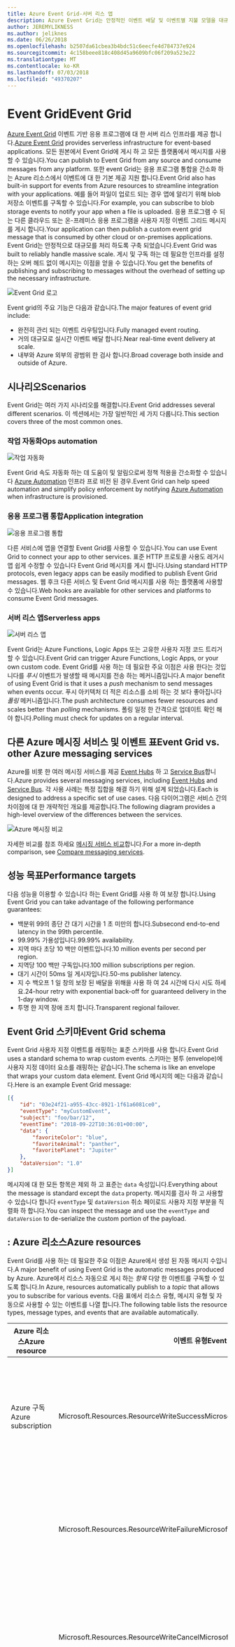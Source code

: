 ```yaml
---
title: Azure Event Grid-서버 리스 앱
description: Azure Event Grid는 안정적인 이벤트 배달 및 이벤트별 지불 모델을 대규모로 라우팅에 대 한 서버 리스 솔루션입니다.
author: JEREMYLIKNESS
ms.author: jeliknes
ms.date: 06/26/2018
ms.openlocfilehash: b2507da61cbea3b4bdc51c6eecfe4d784737e924
ms.sourcegitcommit: 4c158beee818c408d45a9609bfc06f209a523e22
ms.translationtype: MT
ms.contentlocale: ko-KR
ms.lasthandoff: 07/03/2018
ms.locfileid: "49370207"
---
```

# <a name="event-grid"></a><span data-ttu-id="4a3ab-103">Event Grid</span><span class="sxs-lookup"><span data-stu-id="4a3ab-103">Event Grid</span></span>

<span data-ttu-id="4a3ab-104">[Azure Event Grid](/azure-event-grid/overview) 이벤트 기반 응용 프로그램에 대 한 서버 리스 인프라를 제공 합니다.</span><span class="sxs-lookup"><span data-stu-id="4a3ab-104">[Azure Event Grid](/azure-event-grid/overview) provides serverless infrastructure for event-based applications.</span></span> <span data-ttu-id="4a3ab-105">모든 원본에서 Event Grid에 게시 하 고 모든 플랫폼에서 메시지를 사용할 수 있습니다.</span><span class="sxs-lookup"><span data-stu-id="4a3ab-105">You can publish to Event Grid from any source and consume messages from any platform.</span></span> <span data-ttu-id="4a3ab-106">또한 event Grid는 응용 프로그램 통합을 간소화 하는 Azure 리소스에서 이벤트에 대 한 기본 제공 지원 합니다.</span><span class="sxs-lookup"><span data-stu-id="4a3ab-106">Event Grid also has built-in support for events from Azure resources to streamline integration with your applications.</span></span> <span data-ttu-id="4a3ab-107">예를 들어 파일이 업로드 되는 경우 앱에 알리기 위해 blob 저장소 이벤트를 구독할 수 있습니다.</span><span class="sxs-lookup"><span data-stu-id="4a3ab-107">For example, you can subscribe to blob storage events to notify your app when a file is uploaded.</span></span> <span data-ttu-id="4a3ab-108">응용 프로그램 수 되는 다른 클라우드 또는 온-프레미스 응용 프로그램을 사용자 지정 이벤트 그리드 메시지를 게시 합니다.</span><span class="sxs-lookup"><span data-stu-id="4a3ab-108">Your application can then publish a custom event grid message that is consumed by other cloud or on-premises applications.</span></span> <span data-ttu-id="4a3ab-109">Event Grid는 안정적으로 대규모를 처리 하도록 구축 되었습니다.</span><span class="sxs-lookup"><span data-stu-id="4a3ab-109">Event Grid was built to reliably handle massive scale.</span></span> <span data-ttu-id="4a3ab-110">게시 및 구독 하는 데 필요한 인프라를 설정 하는 오버 헤드 없이 메시지는 이점을 얻을 수 있습니다.</span><span class="sxs-lookup"><span data-stu-id="4a3ab-110">You get the benefits of publishing and subscribing to messages without the overhead of setting up the necessary infrastructure.</span></span>

![Event Grid 로고](./media/event-grid-logo.png)

<span data-ttu-id="4a3ab-112">Event grid의 주요 기능은 다음과 같습니다.</span><span class="sxs-lookup"><span data-stu-id="4a3ab-112">The major features of event grid include:</span></span>

* <span data-ttu-id="4a3ab-113">완전히 관리 되는 이벤트 라우팅입니다.</span><span class="sxs-lookup"><span data-stu-id="4a3ab-113">Fully managed event routing.</span></span>
* <span data-ttu-id="4a3ab-114">거의 대규모로 실시간 이벤트 배달 합니다.</span><span class="sxs-lookup"><span data-stu-id="4a3ab-114">Near real-time event delivery at scale.</span></span>
* <span data-ttu-id="4a3ab-115">내부와 Azure 외부의 광범위 한 검사 합니다.</span><span class="sxs-lookup"><span data-stu-id="4a3ab-115">Broad coverage both inside and outside of Azure.</span></span>

## <a name="scenarios"></a><span data-ttu-id="4a3ab-116">시나리오</span><span class="sxs-lookup"><span data-stu-id="4a3ab-116">Scenarios</span></span>

<span data-ttu-id="4a3ab-117">Event Grid는 여러 가지 시나리오를 해결합니다.</span><span class="sxs-lookup"><span data-stu-id="4a3ab-117">Event Grid addresses several different scenarios.</span></span> <span data-ttu-id="4a3ab-118">이 섹션에서는 가장 일반적인 세 가지 다룹니다.</span><span class="sxs-lookup"><span data-stu-id="4a3ab-118">This section covers three of the most common ones.</span></span>

### <a name="ops-automation"></a><span data-ttu-id="4a3ab-119">작업 자동화</span><span class="sxs-lookup"><span data-stu-id="4a3ab-119">Ops automation</span></span>

![작업 자동화](./media/ops-automation.png)

<span data-ttu-id="4a3ab-121">Event Grid 속도 자동화 하는 데 도움이 및 알림으로써 정책 적용을 간소화할 수 있습니다 [Azure Automation](https://docs.microsoft.com/azure/automation) 인프라 프로 비전 된 경우.</span><span class="sxs-lookup"><span data-stu-id="4a3ab-121">Event Grid can help speed automation and simplify policy enforcement by notifying [Azure Automation](https://docs.microsoft.com/azure/automation) when infrastructure is provisioned.</span></span>

### <a name="application-integration"></a><span data-ttu-id="4a3ab-122">응용 프로그램 통합</span><span class="sxs-lookup"><span data-stu-id="4a3ab-122">Application integration</span></span>

![응용 프로그램 통합](./media/app-integration.png)

<span data-ttu-id="4a3ab-124">다른 서비스에 앱을 연결할 Event Grid를 사용할 수 있습니다.</span><span class="sxs-lookup"><span data-stu-id="4a3ab-124">You can use Event Grid to connect your app to other services.</span></span> <span data-ttu-id="4a3ab-125">표준 HTTP 프로토콜 사용도 레거시 앱 쉽게 수정할 수 있습니다 Event Grid 메시지를 게시 합니다.</span><span class="sxs-lookup"><span data-stu-id="4a3ab-125">Using standard HTTP protocols, even legacy apps can be easily modified to publish Event Grid messages.</span></span> <span data-ttu-id="4a3ab-126">웹 후크 다른 서비스 및 Event Grid 메시지를 사용 하는 플랫폼에 사용할 수 있습니다.</span><span class="sxs-lookup"><span data-stu-id="4a3ab-126">Web hooks are available for other services and platforms to consume Event Grid messages.</span></span>

### <a name="serverless-apps"></a><span data-ttu-id="4a3ab-127">서버 리스 앱</span><span class="sxs-lookup"><span data-stu-id="4a3ab-127">Serverless apps</span></span>

![서버 리스 앱](./media/serverless-apps.png)

<span data-ttu-id="4a3ab-129">Event Grid는 Azure Functions, Logic Apps 또는 고유한 사용자 지정 코드 트리거할 수 있습니다.</span><span class="sxs-lookup"><span data-stu-id="4a3ab-129">Event Grid can trigger Azure Functions, Logic Apps, or your own custom code.</span></span> <span data-ttu-id="4a3ab-130">Event Grid를 사용 하는 데 필요한 주요 이점은 사용 한다는 것입니다를 *푸시* 이벤트가 발생할 때 메시지를 전송 하는 메커니즘입니다.</span><span class="sxs-lookup"><span data-stu-id="4a3ab-130">A major benefit of using Event Grid is that it uses a *push* mechanism to send messages when events occur.</span></span> <span data-ttu-id="4a3ab-131">푸시 아키텍처 더 적은 리소스를 소비 하는 것 보다 좋아집니다 *폴링* 메커니즘입니다.</span><span class="sxs-lookup"><span data-stu-id="4a3ab-131">The push architecture consumes fewer resources and scales better than *polling* mechanisms.</span></span> <span data-ttu-id="4a3ab-132">폴링 일정 한 간격으로 업데이트 확인 해야 합니다.</span><span class="sxs-lookup"><span data-stu-id="4a3ab-132">Polling must check for updates on a regular interval.</span></span>

## <a name="event-grid-vs-other-azure-messaging-services"></a><span data-ttu-id="4a3ab-133">다른 Azure 메시징 서비스 및 이벤트 표</span><span class="sxs-lookup"><span data-stu-id="4a3ab-133">Event Grid vs. other Azure messaging services</span></span>

<span data-ttu-id="4a3ab-134">Azure를 비롯 한 여러 메시징 서비스를 제공 [Event Hubs](https://docs.microsoft.com/azure/event-hubs) 하 고 [Service Bus](https://docs.microsoft.com/azure/service-bus-messaging)합니다.</span><span class="sxs-lookup"><span data-stu-id="4a3ab-134">Azure provides several messaging services, including [Event Hubs](https://docs.microsoft.com/azure/event-hubs) and [Service Bus](https://docs.microsoft.com/azure/service-bus-messaging).</span></span> <span data-ttu-id="4a3ab-135">각 사용 사례는 특정 집합을 해결 하기 위해 설계 되었습니다.</span><span class="sxs-lookup"><span data-stu-id="4a3ab-135">Each is designed to address a specific set of use cases.</span></span> <span data-ttu-id="4a3ab-136">다음 다이어그램은 서비스 간의 차이점에 대 한 개략적인 개요를 제공합니다.</span><span class="sxs-lookup"><span data-stu-id="4a3ab-136">The following diagram provides a high-level overview of the differences between the services.</span></span>

![Azure 메시징 비교](./media/azure-messaging-services.png)

<span data-ttu-id="4a3ab-138">자세한 비교를 참조 하세요 [메시징 서비스 비교](https://docs.microsoft.com/azure/event-grid/compare-messaging-services)합니다.</span><span class="sxs-lookup"><span data-stu-id="4a3ab-138">For a more in-depth comparison, see [Compare messaging services](https://docs.microsoft.com/azure/event-grid/compare-messaging-services).</span></span>

## <a name="performance-targets"></a><span data-ttu-id="4a3ab-139">성능 목표</span><span class="sxs-lookup"><span data-stu-id="4a3ab-139">Performance targets</span></span>

<span data-ttu-id="4a3ab-140">다음 성능을 이용할 수 있습니다 하는 Event Grid를 사용 하 여 보장 합니다.</span><span class="sxs-lookup"><span data-stu-id="4a3ab-140">Using Event Grid you can take advantage of the following performance guarantees:</span></span>

* <span data-ttu-id="4a3ab-141">백분위 99의 종단 간 대기 시간을 1 초 미만의 합니다.</span><span class="sxs-lookup"><span data-stu-id="4a3ab-141">Subsecond end-to-end latency in the 99th percentile.</span></span>
* <span data-ttu-id="4a3ab-142">99.99% 가용성입니다.</span><span class="sxs-lookup"><span data-stu-id="4a3ab-142">99.99% availability.</span></span>
* <span data-ttu-id="4a3ab-143">지역 마다 초당 10 백만 이벤트입니다.</span><span class="sxs-lookup"><span data-stu-id="4a3ab-143">10 million events per second per region.</span></span>
* <span data-ttu-id="4a3ab-144">지역당 100 백만 구독입니다.</span><span class="sxs-lookup"><span data-stu-id="4a3ab-144">100 million subscriptions per region.</span></span>
* <span data-ttu-id="4a3ab-145">대기 시간이 50ms 일 게시자입니다.</span><span class="sxs-lookup"><span data-stu-id="4a3ab-145">50-ms publisher latency.</span></span>
* <span data-ttu-id="4a3ab-146">지 수 백오프 1 일 창의 보장 된 배달을 위해을 사용 하 여 24 시간에 다시 시도 하세요.</span><span class="sxs-lookup"><span data-stu-id="4a3ab-146">24-hour retry with exponential back-off for guaranteed delivery in the 1-day window.</span></span>
* <span data-ttu-id="4a3ab-147">투명 한 지역 장애 조치 합니다.</span><span class="sxs-lookup"><span data-stu-id="4a3ab-147">Transparent regional failover.</span></span>

## <a name="event-grid-schema"></a><span data-ttu-id="4a3ab-148">Event Grid 스키마</span><span class="sxs-lookup"><span data-stu-id="4a3ab-148">Event Grid schema</span></span>

<span data-ttu-id="4a3ab-149">Event Grid 사용자 지정 이벤트를 래핑하는 표준 스키마를 사용 합니다.</span><span class="sxs-lookup"><span data-stu-id="4a3ab-149">Event Grid uses a standard schema to wrap custom events.</span></span> <span data-ttu-id="4a3ab-150">스키마는 봉투 (envelope)에 사용자 지정 데이터 요소를 래핑하는 같습니다.</span><span class="sxs-lookup"><span data-stu-id="4a3ab-150">The schema is like an envelope that wraps your custom data element.</span></span> <span data-ttu-id="4a3ab-151">Event Grid 메시지의 예는 다음과 같습니다.</span><span class="sxs-lookup"><span data-stu-id="4a3ab-151">Here is an example Event Grid message:</span></span>

```json
[{
    "id": "03e24f21-a955-43cc-8921-1f61a6081ce0",
    "eventType": "myCustomEvent",
    "subject": "foo/bar/12",
    "eventTime": "2018-09-22T10:36:01+00:00",
    "data": {
        "favoriteColor": "blue",
        "favoriteAnimal": "panther",
        "favoritePlanet": "Jupiter"
    },
    "dataVersion": "1.0"
}]
```

<span data-ttu-id="4a3ab-152">메시지에 대 한 모든 항목은 제외 하 고 표준는 `data` 속성입니다.</span><span class="sxs-lookup"><span data-stu-id="4a3ab-152">Everything about the message is standard except the `data` property.</span></span> <span data-ttu-id="4a3ab-153">메시지를 검사 하 고 사용할 수 있습니다 합니다 `eventType` 및 `dataVersion` 취소 페이로드 사용자 지정 부분을 직렬화 하 합니다.</span><span class="sxs-lookup"><span data-stu-id="4a3ab-153">You can inspect the message and use the `eventType` and `dataVersion` to de-serialize the custom portion of the payload.</span></span>

## <a name="azure-resources"></a><span data-ttu-id="4a3ab-154">: Azure 리소스</span><span class="sxs-lookup"><span data-stu-id="4a3ab-154">Azure resources</span></span>

<span data-ttu-id="4a3ab-155">Event Grid를 사용 하는 데 필요한 주요 이점은 Azure에서 생성 된 자동 메시지 수입니다.</span><span class="sxs-lookup"><span data-stu-id="4a3ab-155">A major benefit of using Event Grid is the automatic messages produced by Azure.</span></span> <span data-ttu-id="4a3ab-156">Azure에서 리소스 자동으로 게시 하는 *항목* 다양 한 이벤트를 구독할 수 있도록 합니다.</span><span class="sxs-lookup"><span data-stu-id="4a3ab-156">In Azure, resources automatically publish to a *topic* that allows you to subscribe for various events.</span></span> <span data-ttu-id="4a3ab-157">다음 표에서 리소스 유형, 메시지 유형 및 자동으로 사용할 수 있는 이벤트를 나열 합니다.</span><span class="sxs-lookup"><span data-stu-id="4a3ab-157">The following table lists the resource types, message types, and events that are available automatically.</span></span>

| <span data-ttu-id="4a3ab-158">Azure 리소스</span><span class="sxs-lookup"><span data-stu-id="4a3ab-158">Azure resource</span></span> | <span data-ttu-id="4a3ab-159">이벤트 유형</span><span class="sxs-lookup"><span data-stu-id="4a3ab-159">Event type</span></span> | <span data-ttu-id="4a3ab-160">설명</span><span class="sxs-lookup"><span data-stu-id="4a3ab-160">Description</span></span> |
| -------------- | ---------- | ----------- |
| <span data-ttu-id="4a3ab-161">Azure 구독</span><span class="sxs-lookup"><span data-stu-id="4a3ab-161">Azure subscription</span></span> | <span data-ttu-id="4a3ab-162">Microsoft.Resources.ResourceWriteSuccess</span><span class="sxs-lookup"><span data-stu-id="4a3ab-162">Microsoft.Resources.ResourceWriteSuccess</span></span> | <span data-ttu-id="4a3ab-163">발생 경우 리소스 만들기 또는 업데이트 작업이 성공 합니다.</span><span class="sxs-lookup"><span data-stu-id="4a3ab-163">Raised when a resource create or update operation succeeds.</span></span> |
| | <span data-ttu-id="4a3ab-164">Microsoft.Resources.ResourceWriteFailure</span><span class="sxs-lookup"><span data-stu-id="4a3ab-164">Microsoft.Resources.ResourceWriteFailure</span></span> | <span data-ttu-id="4a3ab-165">리소스 만들기 또는 업데이트 작업이 실패할 때 발생 합니다.</span><span class="sxs-lookup"><span data-stu-id="4a3ab-165">Raised when a resource create or update operation fails.</span></span> |
| | <span data-ttu-id="4a3ab-166">Microsoft.Resources.ResourceWriteCancel</span><span class="sxs-lookup"><span data-stu-id="4a3ab-166">Microsoft.Resources.ResourceWriteCancel</span></span> | <span data-ttu-id="4a3ab-167">발생 리소스 만들기 또는 업데이트 작업이 면 취소 됩니다.</span><span class="sxs-lookup"><span data-stu-id="4a3ab-167">Raised when a resource create or update operation is canceled.</span></span> |
|  | <span data-ttu-id="4a3ab-168">Microsoft.Resources.ResourceDeleteSuccess</span><span class="sxs-lookup"><span data-stu-id="4a3ab-168">Microsoft.Resources.ResourceDeleteSuccess</span></span> | <span data-ttu-id="4a3ab-169">리소스 삭제 작업이 성공할 때 발생 합니다.</span><span class="sxs-lookup"><span data-stu-id="4a3ab-169">Raised when a resource delete operation succeeds.</span></span> |
|  | <span data-ttu-id="4a3ab-170">Microsoft.Resources.ResourceDeleteFailure</span><span class="sxs-lookup"><span data-stu-id="4a3ab-170">Microsoft.Resources.ResourceDeleteFailure</span></span> | <span data-ttu-id="4a3ab-171">리소스 삭제 작업이 실패할 때 발생 합니다.</span><span class="sxs-lookup"><span data-stu-id="4a3ab-171">Raised when a resource delete operation fails.</span></span> |
| | <span data-ttu-id="4a3ab-172">Microsoft.Resources.ResourceDeleteCancel</span><span class="sxs-lookup"><span data-stu-id="4a3ab-172">Microsoft.Resources.ResourceDeleteCancel</span></span> | <span data-ttu-id="4a3ab-173">리소스 삭제 작업이 취소 될 때 발생 합니다.</span><span class="sxs-lookup"><span data-stu-id="4a3ab-173">Raised when a resource delete operation is canceled.</span></span> <span data-ttu-id="4a3ab-174">이 이벤트에는 템플릿 배포가 취소 될 때 발생 합니다.</span><span class="sxs-lookup"><span data-stu-id="4a3ab-174">This event happens when a template deployment is canceled.</span></span> |
| <span data-ttu-id="4a3ab-175">Blob 저장소</span><span class="sxs-lookup"><span data-stu-id="4a3ab-175">Blob storage</span></span> | <span data-ttu-id="4a3ab-176">Microsoft.Storage.BlobCreated</span><span class="sxs-lookup"><span data-stu-id="4a3ab-176">Microsoft.Storage.BlobCreated</span></span> | <span data-ttu-id="4a3ab-177">Blob을 만들 때 발생 합니다.</span><span class="sxs-lookup"><span data-stu-id="4a3ab-177">Raised when a blob is created.</span></span> |
| | <span data-ttu-id="4a3ab-178">Microsoft.Storage.BlobDeleted</span><span class="sxs-lookup"><span data-stu-id="4a3ab-178">Microsoft.Storage.BlobDeleted</span></span> | <span data-ttu-id="4a3ab-179">Blob을 삭제할 때 발생 합니다.</span><span class="sxs-lookup"><span data-stu-id="4a3ab-179">Raised when a blob is deleted.</span></span> |
| <span data-ttu-id="4a3ab-180">Event hubs</span><span class="sxs-lookup"><span data-stu-id="4a3ab-180">Event hubs</span></span> | <span data-ttu-id="4a3ab-181">Microsoft.EventHub.CaptureFileCreated</span><span class="sxs-lookup"><span data-stu-id="4a3ab-181">Microsoft.EventHub.CaptureFileCreated</span></span> | <span data-ttu-id="4a3ab-182">캡처 파일을 만들 때 발생 합니다.</span><span class="sxs-lookup"><span data-stu-id="4a3ab-182">Raised when a capture file is created.</span></span>
| <span data-ttu-id="4a3ab-183">IoT Hub</span><span class="sxs-lookup"><span data-stu-id="4a3ab-183">IoT Hub</span></span> | <span data-ttu-id="4a3ab-184">Microsoft.Devices.DeviceCreated</span><span class="sxs-lookup"><span data-stu-id="4a3ab-184">Microsoft.Devices.DeviceCreated</span></span> | <span data-ttu-id="4a3ab-185">IoT hub에 장치를 등록할 때 게시 합니다.</span><span class="sxs-lookup"><span data-stu-id="4a3ab-185">Published when a device is registered to an IoT hub.</span></span> |
| | <span data-ttu-id="4a3ab-186">Microsoft.Devices.DeviceDeleted</span><span class="sxs-lookup"><span data-stu-id="4a3ab-186">Microsoft.Devices.DeviceDeleted</span></span> | <span data-ttu-id="4a3ab-187">IoT hub에서 장치를 삭제 하는 경우 게시 합니다.</span><span class="sxs-lookup"><span data-stu-id="4a3ab-187">Published when a device is deleted from an IoT hub.</span></span> |
| <span data-ttu-id="4a3ab-188">리소스 그룹</span><span class="sxs-lookup"><span data-stu-id="4a3ab-188">Resource groups</span></span> | <span data-ttu-id="4a3ab-189">Microsoft.Resources.ResourceWriteSuccess</span><span class="sxs-lookup"><span data-stu-id="4a3ab-189">Microsoft.Resources.ResourceWriteSuccess</span></span> | <span data-ttu-id="4a3ab-190">발생 경우 리소스 만들기 또는 업데이트 작업이 성공 합니다.</span><span class="sxs-lookup"><span data-stu-id="4a3ab-190">Raised when a resource create or update operation succeeds.</span></span> |
| | <span data-ttu-id="4a3ab-191">Microsoft.Resources.ResourceWriteFailure</span><span class="sxs-lookup"><span data-stu-id="4a3ab-191">Microsoft.Resources.ResourceWriteFailure</span></span> | <span data-ttu-id="4a3ab-192">리소스 만들기 또는 업데이트 작업이 실패할 때 발생 합니다.</span><span class="sxs-lookup"><span data-stu-id="4a3ab-192">Raised when a resource create or update operation fails.</span></span> |
| | <span data-ttu-id="4a3ab-193">Microsoft.Resources.ResourceWriteCancel</span><span class="sxs-lookup"><span data-stu-id="4a3ab-193">Microsoft.Resources.ResourceWriteCancel</span></span> | <span data-ttu-id="4a3ab-194">발생 리소스 만들기 또는 업데이트 작업이 면 취소 됩니다.</span><span class="sxs-lookup"><span data-stu-id="4a3ab-194">Raised when a resource create or update operation is canceled.</span></span> |
| | <span data-ttu-id="4a3ab-195">Microsoft.Resources.ResourceDeleteSuccess</span><span class="sxs-lookup"><span data-stu-id="4a3ab-195">Microsoft.Resources.ResourceDeleteSuccess</span></span> | <span data-ttu-id="4a3ab-196">리소스 삭제 작업이 성공할 때 발생 합니다.</span><span class="sxs-lookup"><span data-stu-id="4a3ab-196">Raised when a resource delete operation succeeds.</span></span> |
| | <span data-ttu-id="4a3ab-197">Microsoft.Resources.ResourceDeleteFailure</span><span class="sxs-lookup"><span data-stu-id="4a3ab-197">Microsoft.Resources.ResourceDeleteFailure</span></span> | <span data-ttu-id="4a3ab-198">리소스 삭제 작업이 실패할 때 발생 합니다.</span><span class="sxs-lookup"><span data-stu-id="4a3ab-198">Raised when a resource delete operation fails.</span></span> |
| | <span data-ttu-id="4a3ab-199">Microsoft.Resources.ResourceDeleteCancel</span><span class="sxs-lookup"><span data-stu-id="4a3ab-199">Microsoft.Resources.ResourceDeleteCancel</span></span> | <span data-ttu-id="4a3ab-200">리소스 삭제 작업이 취소 될 때 발생 합니다.</span><span class="sxs-lookup"><span data-stu-id="4a3ab-200">Raised when a resource delete operation is canceled.</span></span> <span data-ttu-id="4a3ab-201">이 이벤트에는 템플릿 배포가 취소 될 때 발생 합니다.</span><span class="sxs-lookup"><span data-stu-id="4a3ab-201">This event happens when a template deployment is canceled.</span></span> |

<span data-ttu-id="4a3ab-202">자세한 내용은 [Azure Event Grid 이벤트 스키마](https://docs.microsoft.com/azure/event-grid/event-schema)합니다.</span><span class="sxs-lookup"><span data-stu-id="4a3ab-202">For more information, see [Azure Event Grid event schema](https://docs.microsoft.com/azure/event-grid/event-schema).</span></span>

<span data-ttu-id="4a3ab-203">Event Grid의 하나라도 온-프레미스를 실행 하는 응용 프로그램에서에서 액세스할 수 있습니다.</span><span class="sxs-lookup"><span data-stu-id="4a3ab-203">You can access Event Grid from any type of application, even one that runs on-premises.</span></span>

## <a name="conclusion"></a><span data-ttu-id="4a3ab-204">결론</span><span class="sxs-lookup"><span data-stu-id="4a3ab-204">Conclusion</span></span>

<span data-ttu-id="4a3ab-205">이 장에서 Azure Functions, Logic Apps 및 Event Grid의 구성 된 Azure 서버 리스 플랫폼에 대해 알아보았습니다.</span><span class="sxs-lookup"><span data-stu-id="4a3ab-205">In this chapter you learned about the Azure serverless platform that is composed of Azure Functions, Logic Apps, and Event Grid.</span></span> <span data-ttu-id="4a3ab-206">이러한 리소스를 사용 하 여 완전히 서버 리스 앱 아키텍처를 빌드할 수도 있고 온-프레미스 서버 및 다른 클라우드 리소스와 상호 작용 하는 하이브리드 솔루션을 만들 수 있습니다.</span><span class="sxs-lookup"><span data-stu-id="4a3ab-206">You can use these resources to build an entirely serverless app architecture, or create a hybrid solution that interacts with other cloud resources and on-premises servers.</span></span> <span data-ttu-id="4a3ab-207">같은 서버 리스 데이터 플랫폼을 통해 결합 [Azure SQL](https://docs.microsoft.com/azure/sql-database) 또는 [CosmosDB](https://docs.microsoft.com/azure/cosmos-db/introduction), 완전히 관리 되는 클라우드 네이티브 응용 프로그램을 빌드할 수 있습니다.</span><span class="sxs-lookup"><span data-stu-id="4a3ab-207">Combined with a serverless data platform such as [Azure SQL](https://docs.microsoft.com/azure/sql-database) or [CosmosDB](https://docs.microsoft.com/azure/cosmos-db/introduction), you can build fully managed cloud native applications.</span></span>

## <a name="recommended-resources"></a><span data-ttu-id="4a3ab-208">권장 되는 리소스</span><span class="sxs-lookup"><span data-stu-id="4a3ab-208">Recommended resources</span></span>

* [<span data-ttu-id="4a3ab-209">App service 계획</span><span class="sxs-lookup"><span data-stu-id="4a3ab-209">App service plans</span></span>](https://docs.microsoft.com/azure/app-service/azure-web-sites-web-hosting-plans-in-depth-overview)
* [<span data-ttu-id="4a3ab-210">Application Insights</span><span class="sxs-lookup"><span data-stu-id="4a3ab-210">Application Insights</span></span>](https://docs.microsoft.com/azure/application-insights)
* [<span data-ttu-id="4a3ab-211">Application Insights 분석</span><span class="sxs-lookup"><span data-stu-id="4a3ab-211">Application Insights Analytics</span></span>](https://docs.microsoft.com/azure/application-insights/app-insights-analytics)
* [<span data-ttu-id="4a3ab-212">Azure: 서버 리스 Azure Functions를 사용 하 여 클라우드로 앱 가져오기</span><span class="sxs-lookup"><span data-stu-id="4a3ab-212">Azure: Bring your app to the cloud with serverless Azure Functions</span></span>](https://channel9.msdn.com/events/Connect/2017/E102)
* [<span data-ttu-id="4a3ab-213">Azure Event Grid</span><span class="sxs-lookup"><span data-stu-id="4a3ab-213">Azure Event Grid</span></span>](https://docs.microsoft.com/azure/azure-event-grid/overview)
* [<span data-ttu-id="4a3ab-214">Azure Event Grid 이벤트 스키마</span><span class="sxs-lookup"><span data-stu-id="4a3ab-214">Azure Event Grid event schema</span></span>](https://docs.microsoft.com/azure/event-grid/event-schema)
* [<span data-ttu-id="4a3ab-215">Azure Event Hubs</span><span class="sxs-lookup"><span data-stu-id="4a3ab-215">Azure Event Hubs</span></span>](https://docs.microsoft.com/azure/event-hubs)
* [<span data-ttu-id="4a3ab-216">Azure Functions 설명서</span><span class="sxs-lookup"><span data-stu-id="4a3ab-216">Azure Functions documentation</span></span>](https://docs.microsoft.com/azure/azure-functions)
* [<span data-ttu-id="4a3ab-217">Azure Functions 트리거 및 바인딩 개념</span><span class="sxs-lookup"><span data-stu-id="4a3ab-217">Azure Functions triggers and bindings concepts</span></span>](https://docs.microsoft.com/azure/azure-functions/functions-triggers-bindings)
* [<span data-ttu-id="4a3ab-218">Azure Logic Apps</span><span class="sxs-lookup"><span data-stu-id="4a3ab-218">Azure Logic Apps</span></span>](https://docs.microsoft.com/azure/logic-apps)
* [<span data-ttu-id="4a3ab-219">Azure Service Bus</span><span class="sxs-lookup"><span data-stu-id="4a3ab-219">Azure Service Bus</span></span>](https://docs.microsoft.com/azure/service-bus-messaging)
* [<span data-ttu-id="4a3ab-220">Azure Table Storage</span><span class="sxs-lookup"><span data-stu-id="4a3ab-220">Azure Table Storage</span></span>](https://docs.microsoft.com/azure/cosmos-db/table-storage-overview)
* [<span data-ttu-id="4a3ab-221">1.x와 2.x 비교 함수</span><span class="sxs-lookup"><span data-stu-id="4a3ab-221">Compare functions 1.x and 2.x</span></span>](https://docs.microsoft.com/azure/azure-functions/functions-versions)
* [<span data-ttu-id="4a3ab-222">Azure 온-프레미스 데이터 게이트웨이 사용 하 여 온-프레미스 데이터 원본에 연결</span><span class="sxs-lookup"><span data-stu-id="4a3ab-222">Connecting to on-premises data sources with Azure On-premises Data Gateway</span></span>](https://docs.microsoft.com/azure/analysis-services/analysis-services-gateway)
* [<span data-ttu-id="4a3ab-223">Azure portal에서 첫 번째 함수 만들기</span><span class="sxs-lookup"><span data-stu-id="4a3ab-223">Create your first function in the Azure portal</span></span>](https://docs.microsoft.com/azure/azure-functions/functions-create-first-azure-function)
* [<span data-ttu-id="4a3ab-224">Azure CLI를 사용 하 여 첫 번째 함수 만들기</span><span class="sxs-lookup"><span data-stu-id="4a3ab-224">Create your first function using the Azure CLI</span></span>](https://docs.microsoft.com/azure/azure-functions/functions-create-first-azure-function-azure-cli)
* [<span data-ttu-id="4a3ab-225">Visual Studio를 사용 하 여 첫 번째 함수 만들기</span><span class="sxs-lookup"><span data-stu-id="4a3ab-225">Create your first function using Visual Studio</span></span>](https://docs.microsoft.com/azure/azure-functions/functions-create-your-first-function-visual-studio)
* [<span data-ttu-id="4a3ab-226">지원 되는 언어 기능</span><span class="sxs-lookup"><span data-stu-id="4a3ab-226">Functions supported languages</span></span>](https://docs.microsoft.com/azure/azure-functions/supported-languages)
* [<span data-ttu-id="4a3ab-227">Azure Functions 모니터링</span><span class="sxs-lookup"><span data-stu-id="4a3ab-227">Monitor Azure Functions</span></span>](https://docs.microsoft.com/azure/azure-functions/functions-monitoring)
* [<span data-ttu-id="4a3ab-228">Azure Functions 프록시 사용</span><span class="sxs-lookup"><span data-stu-id="4a3ab-228">Work with Azure Functions Proxies</span></span>](https://docs.microsoft.com/azure/azure-functions/functions-proxies)

>[!div class="step-by-step"]
<span data-ttu-id="4a3ab-229">[이전](logic-apps.md)
[다음](durable-azure-functions.md)</span><span class="sxs-lookup"><span data-stu-id="4a3ab-229">[Previous](logic-apps.md)
[Next](durable-azure-functions.md)</span></span>